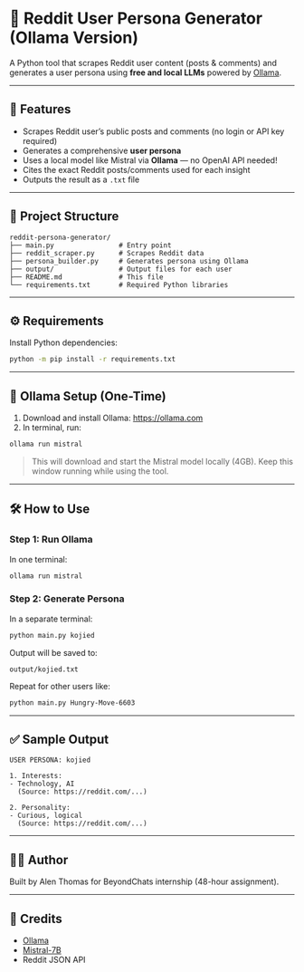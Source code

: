 # 🧠 Reddit User Persona Generator (Ollama Version)

A Python tool that scrapes Reddit user content (posts & comments) and generates a user persona using **free and local LLMs** powered by [Ollama](https://ollama.com).

---

## 🚀 Features

- Scrapes Reddit user’s public posts and comments (no login or API key required)
- Generates a comprehensive **user persona**
- Uses a local model like Mistral via **Ollama** — no OpenAI API needed!
- Cites the exact Reddit posts/comments used for each insight
- Outputs the result as a `.txt` file

---

## 📂 Project Structure

```
reddit-persona-generator/
├── main.py                # Entry point
├── reddit_scraper.py      # Scrapes Reddit data
├── persona_builder.py     # Generates persona using Ollama
├── output/                # Output files for each user
├── README.md              # This file
└── requirements.txt       # Required Python libraries
```

---

## ⚙️ Requirements

Install Python dependencies:

```bash
python -m pip install -r requirements.txt
```

---

## 🐘 Ollama Setup (One-Time)

1. Download and install Ollama: https://ollama.com
2. In terminal, run:

```bash
ollama run mistral
```

> This will download and start the Mistral model locally (4GB).
> Keep this window running while using the tool.

---

## 🛠️ How to Use

### Step 1: Run Ollama

In one terminal:
```bash
ollama run mistral
```

### Step 2: Generate Persona

In a separate terminal:
```bash
python main.py kojied
```

Output will be saved to:

```
output/kojied.txt
```

Repeat for other users like:

```bash
python main.py Hungry-Move-6603
```

---

## ✅ Sample Output

```
USER PERSONA: kojied

1. Interests:
- Technology, AI
  (Source: https://reddit.com/...)

2. Personality:
- Curious, logical
  (Source: https://reddit.com/...)
```

---

## 🧑‍💻 Author

Built by Alen Thomas for BeyondChats internship (48-hour assignment).

---

## 🔗 Credits

- [Ollama](https://ollama.com)
- [Mistral-7B](https://huggingface.co/mistralai/Mistral-7B-Instruct-v0.2)
- Reddit JSON API
